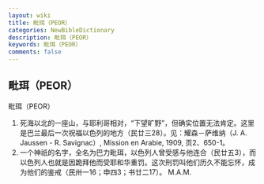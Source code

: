 ```yaml
---
layout: wiki
title: 毗珥（PEOR）
categories: NewBibleDictionary
description: 毗珥（PEOR）
keywords: 毗珥（PEOR）
comments: false
---
```


## 毗珥（PEOR）



毗珥（PEOR）
1. 死海以北的一座山，与耶利哥相对，“下望旷野”，但确实位置无法肯定。这里是巴兰最后一次祝福以色列的地方（民廿三28）。见：耀森－萨维纳（J. A. Jaussen - R. Savignac）, Mission en Arabie, 1909, 页2、650-1。
2. 一个神祇的名字，全名为巴力毗珥，以色列人曾受感与他连合（民廿五3），而以色列人也就是因跪拜他而受耶和华重罚。这次刑罚叫他们历久不能忘怀，成为他们的鉴戒（民卅一16；申四3；书廿二17）。
M.A.M.




